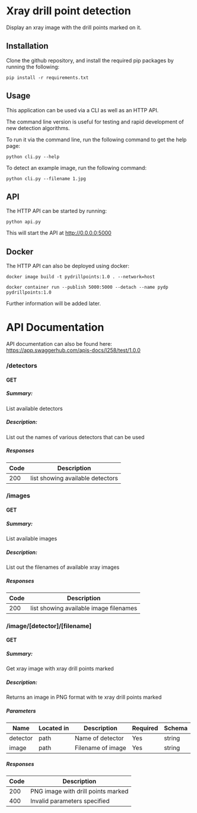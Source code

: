 # Xray drill point detection

Display an xray image with the drill points marked on it.

## Installation
Clone the github repository, and install the required pip packages by running the following:

`pip install -r requirements.txt`

## Usage

This application can be used via a CLI as well as an HTTP API.

The command line version is useful for testing and rapid development of new detection algorithms.

To run it via the command line, run the following command to get the help page:

`python cli.py --help`

To detect an example image, run the following command:

`python cli.py --filename 1.jpg`

## API

The HTTP API can be started by running:

`python api.py`

This will start the API at http://0.0.0.0:5000

## Docker

The HTTP API can also be deployed using docker:

`docker image build -t pydrillpoints:1.0 . --network=host`

`docker container run --publish 5000:5000 --detach --name pydp pydrillpoints:1.0`

Further information will be added later.

# API Documentation

API documentation can also be found here:
https://app.swaggerhub.com/apis-docs/l258/test/1.0.0

### /detectors

#### GET
##### Summary:

List available detectors

##### Description:

List out the names of various detectors that can be used

##### Responses

| Code | Description |
| ---- | ----------- |
| 200 | list showing available detectors |

### /images

#### GET
##### Summary:

List available images

##### Description:

List out the filenames of available xray images

##### Responses

| Code | Description |
| ---- | ----------- |
| 200 | list showing available image filenames |

### /image/[detector]/[filename]

#### GET
##### Summary:

Get xray image with xray drill points marked

##### Description:

Returns an image in PNG format with te xray drill points marked


##### Parameters

| Name | Located in | Description | Required | Schema |
| ---- | ---------- | ----------- | -------- | ---- |
| detector | path | Name of detector | Yes | string |
| image | path | Filename of image | Yes | string |

##### Responses

| Code | Description |
| ---- | ----------- |
| 200 | PNG image with drill points marked |
| 400 | Invalid parameters specified |


